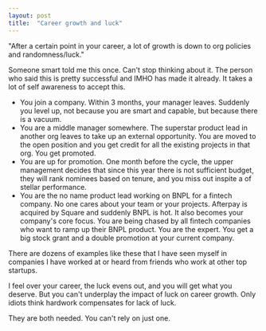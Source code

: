 ```yaml
---
layout: post
title:  "Career growth and luck"
---
```


"After a certain point in your career, a lot of growth is down to org policies and randomness/luck."

Someone smart told me this once. Can't stop thinking about it. The person who said this is pretty successful and IMHO has made it already. It takes a lot of self awareness to accept this.

- You join a company. Within 3 months, your manager leaves. Suddenly you level up, not because you are smart and capable, but because there is a vacuum.
- You are a middle manager somewhere. The superstar product lead in another org leaves to take up an external opportunity. You are moved to the open position and you get credit for all the existing projects in that org. You get promoted.
- You are up for promotion. One month before the cycle, the upper management decides that since this year there is not sufficient budget, they will rank nominees based on tenure, and you miss out inspite a of stellar performance.
- You are the no name product lead working on BNPL for a fintech company. No one cares about your team or your projects. Afterpay is acquired by Square and suddenly BNPL is hot. It also becomes your company's core focus. You are being chased by all fintech companies who want to ramp up their BNPL product. You are the expert. You get a big stock grant and a double promotion at your current company.

There are dozens of examples like these that I have seen myself in companies I have worked at or heard from friends who work at other top startups.

I feel over your career, the luck evens out, and you will get what you deserve. But you can't underplay the impact of luck on career growth. Only idiots think hardwork compensates for lack of luck.

They are both needed. You can't rely on just one.
